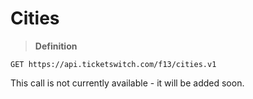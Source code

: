 # Cities
> **Definition**

```
GET https://api.ticketswitch.com/f13/cities.v1
```

This call is not currently available - it will be added soon.
